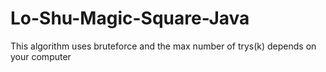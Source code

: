 # Lo-Shu-Magic-Square-Java
This algorithm uses bruteforce and the max number of trys(k) depends on your computer
